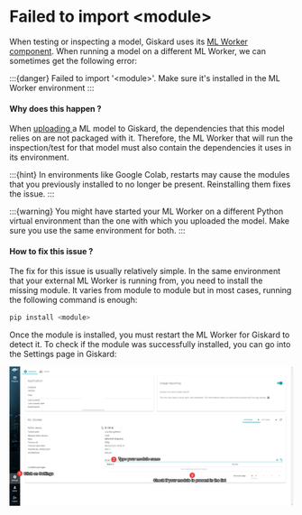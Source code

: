 # Failed to import \<module>

When testing or inspecting a model, Giskard uses its [ML Worker component](../installation/ml-worker.md#what-is-ml-worker). When running a model on a different ML Worker, we can sometimes get the following error:

:::{danger}
Failed to import '\<module>'. Make sure it's installed in the ML Worker environment
:::

#### Why does this happen ?

When [uploading ](../upload-your-model/)a ML model to Giskard, the dependencies that this model relies on are not packaged with it. Therefore, the ML Worker that will run the inspection/test for that model must also contain the dependencies it uses in its environment.

:::{hint}
In environments like Google Colab, restarts may cause the modules that you previously installed to no longer be present. Reinstalling them fixes the issue.
:::

:::{warning}
You might have started your ML Worker on a different Python virtual environment than the one with which you uploaded the model. Make sure you use the same environment for both.
:::

#### How to fix this issue ?

The fix for this issue is usually relatively simple. In the same environment that your external ML Worker is running from, you need to install the missing module. It varies from module to module but in most cases, running the following command is enough:

```sh
pip install <module>
```

Once the module is installed, you must restart the ML Worker for Giskard to detect it. To check if the module was successfully installed, you can go into the Settings page in Giskard:

![Checking if a module is present in Giskard](../../assets/failed-to-import-less-than-module-greater-than.png)

&#x20;